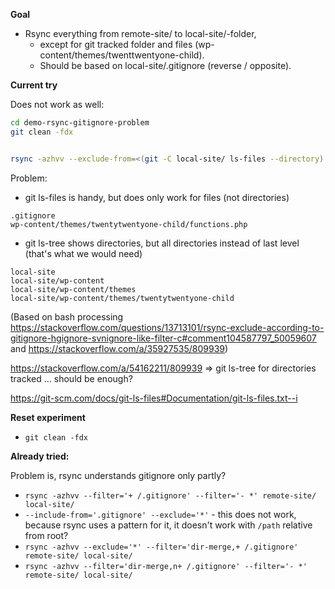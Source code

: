 
**Goal**

- Rsync everything from remote-site/ to local-site/-folder, 
    - except for git tracked folder and files (wp-content/themes/twenttwentyone-child). 
    - Should be based on local-site/.gitignore (reverse / opposite).


**Current try**

Does not work as well:

```bash
cd demo-rsync-gitignore-problem
git clean -fdx


rsync -azhvv --exclude-from=<(git -C local-site/ ls-files --directory) --exclude-from=<(git -C local-site/ ls-tree -rt HEAD | awk '{if ($2 == "tree") print $4;}') remote-site/ local-site/
```

Problem: 
- git ls-files is handy, but does only work for files (not directories)
```
.gitignore
wp-content/themes/twentytwentyone-child/functions.php
```
- git ls-tree shows directories, but all directories instead of last level (that's what we would need)
```
local-site
local-site/wp-content
local-site/wp-content/themes
local-site/wp-content/themes/twentytwentyone-child
```

(Based on bash processing https://stackoverflow.com/questions/13713101/rsync-exclude-according-to-gitignore-hgignore-svnignore-like-filter-c#comment104587797_50059607 and  https://stackoverflow.com/a/35927535/809939)

https://stackoverflow.com/a/54162211/809939 => git ls-tree for directories tracked ... should be enough?

https://git-scm.com/docs/git-ls-files#Documentation/git-ls-files.txt--i



**Reset experiment**

- `git clean -fdx`

**Already tried:**

Problem is, rsync understands gitignore only partly?

- `rsync -azhvv --filter='+ /.gitignore' --filter='- *' remote-site/ local-site/`
- `--include-from='.gitignore' --exclude='*'` - this does not work, because rsync uses a pattern for it, it doesn't work with `/path` relative from root?
- `rsync -azhvv --exclude='*' --filter='dir-merge,+ /.gitignore' remote-site/ local-site/` 
- `rsync -azhvv --filter='dir-merge,n+ /.gitignore' --filter='- *' remote-site/ local-site/`